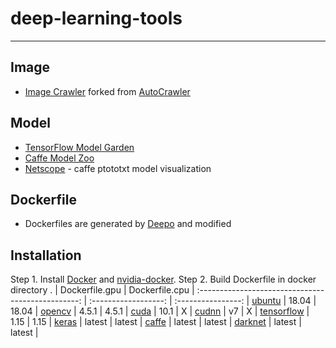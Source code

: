 # deep-learning-tools
---
## Image
* [Image Crawler](https://github.com/rune2002/AutoCrawler) forked from [AutoCrawler](https://github.com/YoongiKim/AutoCrawler)

## Model
* [TensorFlow Model Garden](https://github.com/tensorflow/models)
* [Caffe Model Zoo](https://github.com/SnailTyan/caffe-model-zoo)
* [Netscope](https://ethereon.github.io/netscope/quickstart.html) - caffe ptototxt model visualization

## Dockerfile
* Dockerfiles are generated by [Deepo](https://github.com/ufoym/deepo) and modified

## Installation
Step 1. Install [Docker](https://docs.docker.com/engine/installation/) and [nvidia-docker](https://github.com/NVIDIA/nvidia-docker).
Step 2. Build Dockerfile in docker directory
.                                                  | Dockerfile.gpu       | Dockerfile.cpu     | 
:------------------------------------------------: | :------------------: | :----------------: | 
 [ubuntu](https://www.ubuntu.com)                  | 18.04                | 18.04              |
 [opencv](https://github.com/opencv/opencv)	   | 4.5.1                | 4.5.1              |
 [cuda](https://developer.nvidia.com/cuda-zone)    | 10.1                 | X                  |
 [cudnn](https://developer.nvidia.com/cudnn)       | v7                   | X                  |
 [tensorflow](http://www.tensorflow.org)           | 1.15                 | 1.15               |
 [keras](https://keras.io)                         | latest               | latest             |
 [caffe](http://caffe.berkeleyvision.org)          | latest               | latest             |
 [darknet](https://pjreddie.com/darknet/)          | latest               | latest             |



